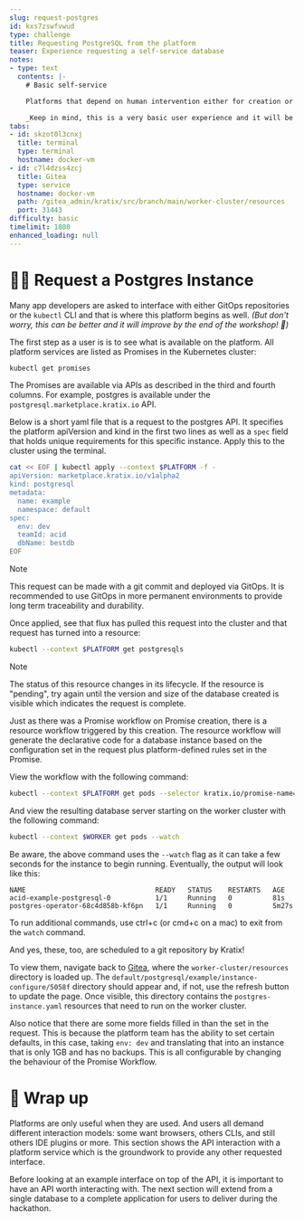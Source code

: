 ```yaml
---
slug: request-postgres
id: kxs7zswfvwud
type: challenge
title: Requesting PostgreSQL from the platform
teaser: Experience requesting a self-service database
notes:
- type: text
  contents: |-
    # Basic self-service

    Platforms that depend on human intervention either for creation or for access to resources can reduce an organisation's speed to market. With the Postgres Promise installed, it is time to see how users can experience on-demand databases.

    _Keep in mind, this is a very basic user experience and it will be iterated to improve both the platform services available and the user experience by the end of the workshop!_
tabs:
- id: skzot0l3cnxj
  title: terminal
  type: terminal
  hostname: docker-vm
- id: c7l4dzss4zcj
  title: Gitea
  type: service
  hostname: docker-vm
  path: /gitea_admin/kratix/src/branch/main/worker-cluster/resources
  port: 31443
difficulty: basic
timelimit: 1800
enhanced_loading: null
---
```


🙋🏽 Request a Postgres Instance
===

Many app developers are asked to interface with either GitOps repositories or the `kubectl` CLI and that is where this platform begins as well. _(But don't worry, this can be better and it will improve by the end of the workshop! 💅)_

The first step as a user is is to see what is available on the platform. All platform services are listed as Promises in the Kubernetes cluster:
```bash
kubectl get promises
```

The Promises are available via APIs as described in the third and fourth columns. For example, postgres is available under the `postgresql.marketplace.kratix.io` API.

Below is a short yaml file that is a request to the postgres API. It specifies the platform apiVersion and kind in the first two lines as well as a `spec` field that holds unique requirements for this specific instance. Apply this to the cluster using the terminal.

```bash
cat << EOF | kubectl apply --context $PLATFORM -f -
apiVersion: marketplace.kratix.io/v1alpha2
kind: postgresql
metadata:
  name: example
  namespace: default
spec:
  env: dev
  teamId: acid
  dbName: bestdb
EOF
```
> [!NOTE]
> This request can be made with a git commit and deployed via GitOps. It is recommended to use GitOps in more permanent environments to provide long term traceability and durability.

Once applied, see that flux has pulled this request into the cluster and that request has turned into a resource:
```bash
kubectl --context $PLATFORM get postgresqls
```

> [!NOTE]
> The status of this resource changes in its lifecycle. If the resource is "pending", try again until the version and size of the database created is visible which indicates the request is complete.

Just as there was a Promise workflow on Promise creation, there is a resource workflow triggered by this creation. The resource workflow will generate the declarative code for a database instance based on the configuration set in the request plus platform-defined rules set in the Promise.

View the workflow with the following command:

```bash
kubectl --context $PLATFORM get pods --selector kratix.io/promise-name=postgresql
```

And view the resulting database server starting on the worker cluster with the following command:

```bash
kubectl --context $WORKER get pods --watch
```

Be aware, the above command uses the `--watch` flag as it can take a few seconds for the instance to begin running. Eventually, the output will look like this:
```bash,nocopy
NAME                                READY   STATUS    RESTARTS   AGE
acid-example-postgresql-0           1/1     Running   0          81s
postgres-operator-68c4d858b-kf6pn   1/1     Running   0          5m27s
```

To run additional commands, use ctrl+c (or cmd+c on a mac) to exit from the `watch` command.

And yes, these, too, are scheduled to a git repository by Kratix!

To view them, navigate back to [Gitea](tab-1), where the `worker-cluster/resources` directory is loaded up. The `default/postgresql/example/instance-configure/5058f` directory should appear and, if not, use the refresh button to update the page. Once visible, this directory contains the `postgres-instance.yaml` resources that need to run on the worker cluster.

Also notice that there are some more fields filled in than the set in the request. This is because the platform team has the ability to set certain defaults, in this case, taking `env: dev` and translating that into an instance that is only 1GB and has no backups. This is all configurable by changing the behaviour of the Promise Workflow.

🎁 Wrap up
===

Platforms are only useful when they are used. And users all demand different interaction models: some want browsers, others CLIs, and still others IDE plugins or more. This section shows the API interaction with a platform service which is the groundwork to provide any other requested interface.

Before looking at an example interface on top of the API, it is important to have an API worth interacting with. The next section will extend from a single database to a complete application for users to deliver during the hackathon.
